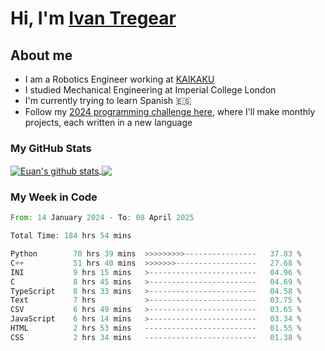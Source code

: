 # Hi, I'm [Ivan Tregear](https://www.linkedin.com/in/ivantregear/)

## About me

* I am a Robotics Engineer working at [KAIKAKU](https://github.com/KAIKAKU-AI)
* I studied Mechanical Engineering at Imperial College London
* I'm currently trying to learn Spanish :es:
* Follow my [2024 programming challenge here](https://github.com/ITregear?tab=repositories), where I'll make monthly projects, each written in a new language


### My GitHub Stats

<a href="#my-github-stats">
  <img align="center" src="https://github-readme-stats.vercel.app/api?username=itregear&count_private=true&show_icons=true&include_all_commits=true&theme=material-palenight" alt="Euan's github stats" />
</a>

<a href="#my-github-stats">
  <img align="center" src="https://github-readme-stats.vercel.app/api/top-langs/?username=itregear&layout=compact&theme=material-palenight" />
</a>

### My Week in Code
<!--START_SECTION:waka-->

```rust
From: 14 January 2024 - To: 08 April 2025

Total Time: 184 hrs 54 mins

Python        70 hrs 39 mins  >>>>>>>>>----------------   37.83 %
C++           51 hrs 40 mins  >>>>>>>------------------   27.68 %
INI           9 hrs 15 mins   >------------------------   04.96 %
C             8 hrs 45 mins   >------------------------   04.69 %
TypeScript    8 hrs 33 mins   >------------------------   04.58 %
Text          7 hrs           >------------------------   03.75 %
CSV           6 hrs 49 mins   >------------------------   03.65 %
JavaScript    6 hrs 14 mins   >------------------------   03.34 %
HTML          2 hrs 53 mins   -------------------------   01.55 %
CSS           2 hrs 34 mins   -------------------------   01.38 %
```

<!--END_SECTION:waka-->
